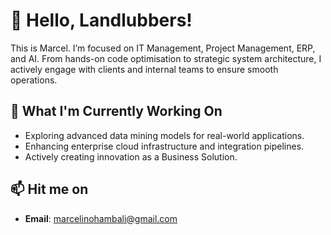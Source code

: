 # 👋 Hello, Landlubbers!

This is Marcel. I’m focused on IT Management, Project Management, ERP, and AI. From hands-on code optimisation to strategic system architecture, I actively engage with clients and internal teams to ensure smooth operations.

## 🌱 What I'm Currently Working On

- Exploring advanced data mining models for real-world applications.
- Enhancing enterprise cloud infrastructure and integration pipelines.
- Actively creating innovation as a Business Solution.

## 📫 Hit me on

- **Email**: marcelinohambali@gmail.com
